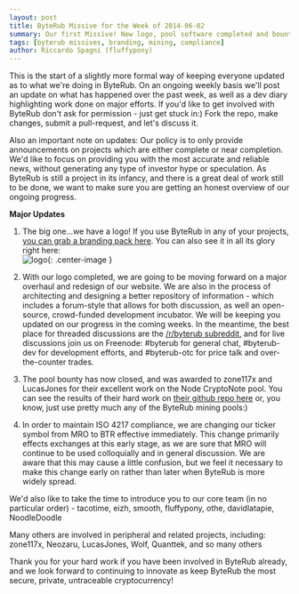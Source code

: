 ```yaml
---
layout: post
title: ByteRub Missive for the Week of 2014-06-02
summary: Our first Missive! New logo, pool software completed and bounty awarded, ticker symbol changed to BTR
tags: [byterub missives, branding, mining, compliance]
author: Riccardo Spagni (fluffypony)
---
```


This is the start of a slightly more formal way of keeping everyone updated as to what we're doing in ByteRub. On an ongoing weekly basis we'll post an update on what has happened over the past week, as well as a dev diary highlighting work done on major efforts. If you'd like to get involved with ByteRub don't ask for permission - just get stuck in:) Fork the repo, make changes, submit a pull-request, and let's discuss it.

Also an important note on updates: Our policy is to only provide announcements on projects which are either complete or near completion. We'd like to focus on providing you with the most accurate and reliable news, without generating any type of investor hype or speculation. As ByteRub is still a project in its infancy, and there is a great deal of work still to be done, we want to make sure you are getting an honest overview of our ongoing progress.

**Major Updates**

1. The big one...we have a logo! If you use ByteRub in any of your projects, [you can grab a branding pack here](http://downloads.getbyterub.org/resources/branding.zip). You can also see it in all its glory right here:  
![logo](http://downloads.getbyterub.org/resources/logo-200.jpg){: .center-image }

2. With our logo completed, we are going to be moving forward on a major overhaul and redesign of our website. We are also in the process of architecting and designing a better repository of information - which includes a forum-style that allows for both discussion, as well an open-source, crowd-funded development incubator. We will be keeping you updated on our progress in the coming weeks. In the meantime, the best place for threaded discussions are the [/r/byterub subreddit](http://www.reddit.com/r/byterub), and for live discussions join us on Freenode: #byterub for general chat, #byterub-dev for development efforts, and #byterub-otc for price talk and over-the-counter trades.

3. The pool bounty has now closed, and was awarded to zone117x and LucasJones for their excellent work on the Node CryptoNote pool. You can see the results of their hard work on [their github repo here](https://github.com/zone117x/node-cryptonote-pool) or, you know, just use pretty much any of the ByteRub mining pools:)

4. In order to maintain ISO 4217 compliance, we are changing our ticker symbol from MRO to BTR effective immediately. This change primarily effects exchanges at this early stage, as we are sure that MRO will continue to be used colloquially and in general discussion. We are aware that this may cause a little confusion, but we feel it necessary to make this change early on rather than later when ByteRub is more widely spread.

We'd also like to take the time to introduce you to our core team (in no particular order) - tacotime, eizh, smooth, fluffypony, othe, davidlatapie, NoodleDoodle

Many others are involved in peripheral and related projects, including: zone117x, Neozaru, LucasJones, Wolf, Quanttek, and so many others

Thank you for your hard work if you have been involved in ByteRub already, and we look forward to continuing to innovate as keep ByteRub the most secure, private, untraceable cryptocurrency!